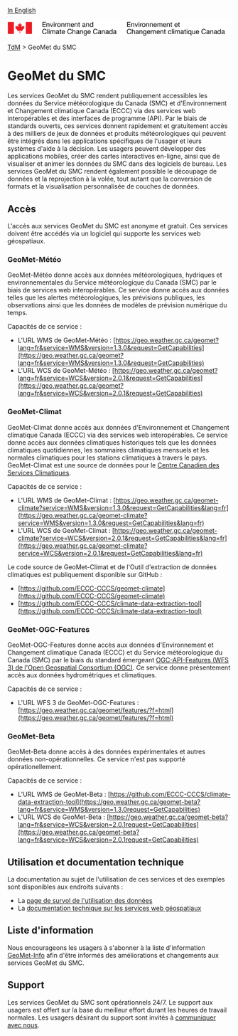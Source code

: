 [In English](readme_en.md)

![ECCC logo](../img_eccc-logo.png)

[TdM](../readme_fr.md) > GeoMet du SMC


# GeoMet du SMC

Les services GeoMet du SMC rendent publiquement accessibles les données du Service météorologique du Canada (SMC) et d'Environnement et Changement climatique Canada (ECCC) via des services web interopérables et des interfaces de programme (API). Par le biais de standards ouverts, ces services donnent rapidement et gratuitement accès à des milliers de jeux de données et produits météorologiques qui peuvent être intégrés dans les applications spécifiques de l'usager et leurs systèmes d'aide à la décision. Les usagers peuvent développer des applications mobiles, créer des cartes interactives en-ligne, ainsi que de visualiser et animer les données du SMC dans des logiciels de bureau. Les services GeoMet du SMC rendent également possible le découpage de données et la reprojection à la volée, tout autant que la conversion de formats et la visualisation personnalisée de couches de données.


## Accès

L'accès aux services GeoMet du SMC est anonyme et gratuit. Ces services doivent être accédés via un logiciel qui supporte les services web géospatiaux.


### GeoMet-Météo

GeoMet-Météo donne accès aux données météorologiques, hydriques et environnementales du Service météorologique du Canada (SMC) par le biais de services web interopérables. Ce service donne accès aux données telles que les alertes météorologiques, les prévisions publiques, les observations ainsi que les données de modèles de prévision numérique du temps.

Capacités de ce service :

* L'URL WMS de GeoMet-Météo : [https://geo.weather.gc.ca/geomet?lang=fr&service=WMS&version=1.3.0&request=GetCapabilities](https://geo.weather.gc.ca/geomet?lang=fr&service=WMS&version=1.3.0&request=GetCapabilities)
* L'URL WCS de GeoMet-Météo : [https://geo.weather.gc.ca/geomet?lang=fr&service=WCS&version=2.0.1&request=GetCapabilities](https://geo.weather.gc.ca/geomet?lang=fr&service=WCS&version=2.0.1&request=GetCapabilities)

### GeoMet-Climat

GeoMet-Climat donne accès aux données d'Environnement et Changement climatique Canada (ECCC) via des services web interopérables. Ce service donne accès aux données climatiques historiques tels que les données climatiques quotidiennes, les sommaires climatiques mensuels et les normales climatiques pour les stations climatiques à travers le pays. GeoMet-Climat est une source de données pour le [Centre Canadien des Services Climatiques](https://www.canada.ca/fr/environnement-changement-climatique/services/changements-climatiques/centre-canadien-services-climatiques.html).

Capacités de ce service :

* L'URL WMS de GeoMet-Climat : [https://geo.weather.gc.ca/geomet-climate?service=WMS&version=1.3.0&request=GetCapabilities&lang=fr](https://geo.weather.gc.ca/geomet-climate?service=WMS&version=1.3.0&request=GetCapabilities&lang=fr)
* L'URL WCS de GeoMet-Climat : [https://geo.weather.gc.ca/geomet-climate?service=WCS&version=2.0.1&request=GetCapabilities&lang=fr](https://geo.weather.gc.ca/geomet-climate?service=WCS&version=2.0.1&request=GetCapabilities&lang=fr)

Le code source de GeoMet-Climat et de l'Outil d'extraction de données climatiques est publiquement disponible sur GitHub :

* [https://github.com/ECCC-CCCS/geomet-climate](https://github.com/ECCC-CCCS/geomet-climate)
* [https://github.com/ECCC-CCCS/climate-data-extraction-tool](https://github.com/ECCC-CCCS/climate-data-extraction-tool)

### GeoMet-OGC-Features

GeoMet-OGC-Features donne accès aux données d'Environnement et Changement climatique Canada (ECCC) et du Service météorologique du Canada (SMC) par le biais du standard émergeant [OGC-API-Features (WFS 3) de l'Open Geospatial Consortium (OGC)](https://github.com/opengeospatial/WFS_FES). Ce service donne présentement accès aux données hydrométriques et climatiques.

Capacités de ce service :

* L'URL WFS 3 de GeoMet-OGC-Features : [https://geo.weather.gc.ca/geomet/features/?f=html](https://geo.weather.gc.ca/geomet/features/?f=html)

### GeoMet-Beta

GeoMet-Beta donne accès à des données expérimentales et autres données non-opérationnelles. Ce service n'est pas supporté opérationellement.

Capacités de ce service :

* L'URL WMS de GeoMet-Beta : [https://github.com/ECCC-CCCS/climate-data-extraction-tool](https://geo.weather.gc.ca/geomet-beta?lang=fr&service=WMS&version=1.3.0request=GetCapabilities)
* L'URL WCS de GeoMet-Beta : [https://geo.weather.gc.ca/geomet-beta?lang=fr&service=WCS&version=2.0.1request=GetCapabilities](https://geo.weather.gc.ca/geomet-beta?lang=fr&service=WCS&version=2.0.1request=GetCapabilities)


## Utilisation et documentation technique

La documentation au sujet de l'utilisation de ces services et des exemples sont disponibles aux endroits suivants :

* La [page de survol de l'utilisation des données](../usage/readme_fr.md)
* La [documentation technique sur les services web géospatiaux](web-services_fr.md)


## Liste d'information

Nous encourageons les usagers à s'abonner à la liste d'information [GeoMet-Info](https://lists.ec.gc.ca/cgi-bin/mailman/listinfo/geomet-info) afin d'être informés des améliorations et changements aux services GeoMet du SMC.


## Support

Les services GeoMet du SMC sont opérationnels 24/7. Le support aux usagers est offert sur la base du meilleur effort durant les heures de travail normales. Les usagers désirant du support sont invités à [communiquer avec nous](https://meteo.gc.ca/mainmenu/contact_us_f.html).
